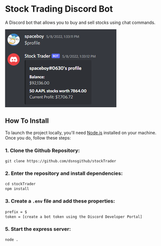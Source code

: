 # Stock Trading Discord Bot

A Discord bot that allows you to buy and sell stocks using chat commands.

![screenshot](https://github.com/dsnsgithub/stockTrader/blob/master/Capture.PNG?raw=true)

## How To Install

To launch the project locally, you'll need [Node.js](https://nodejs.org/en/) installed on your machine. Once you do, follow these steps:

### 1. Clone the Github Repository:
    git clone https://github.com/dsnsgithub/stockTrader

### 2. Enter the repository and install dependencies:
    cd stockTrader
    npm install

### 3. Create a `.env` file and add these properties:
	prefix = $
	token = [create a bot token using the Discord Developer Portal]

### 5. Start the express server:
    node .
